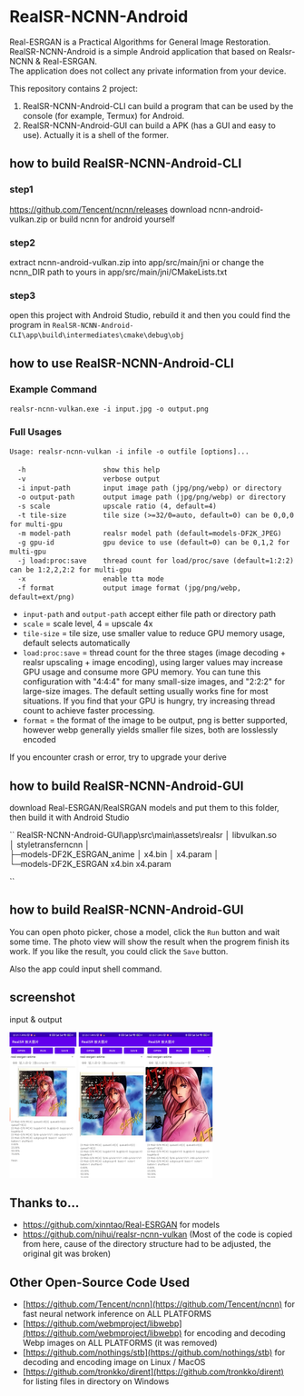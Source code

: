 # RealSR-NCNN-Android

Real-ESRGAN is a Practical Algorithms for General Image Restoration.  
RealSR-NCNN-Android is a simple Android application that based on Realsr-NCNN & Real-ESRGAN.  
The application does not collect any private information from your device.  

This repository contains 2 project:  
1. RealSR-NCNN-Android-CLI can build a program that can be used by the console (for example, Termux) for Android.
2. RealSR-NCNN-Android-GUI can build a APK (has a GUI and easy to use). Actually it is a shell of the former. 

## how to build RealSR-NCNN-Android-CLI
### step1
https://github.com/Tencent/ncnn/releases
download ncnn-android-vulkan.zip or build ncnn for android yourself

### step2
extract ncnn-android-vulkan.zip into app/src/main/jni or change the ncnn_DIR path to yours in app/src/main/jni/CMakeLists.txt

### step3
open this project with Android Studio, rebuild it and then you could find the program in `RealSR-NCNN-Android-CLI\app\build\intermediates\cmake\debug\obj`


## how to use RealSR-NCNN-Android-CLI
### Example Command

```shell
realsr-ncnn-vulkan.exe -i input.jpg -o output.png
```

### Full Usages
```console
Usage: realsr-ncnn-vulkan -i infile -o outfile [options]...

  -h                   show this help
  -v                   verbose output
  -i input-path        input image path (jpg/png/webp) or directory
  -o output-path       output image path (jpg/png/webp) or directory
  -s scale             upscale ratio (4, default=4)
  -t tile-size         tile size (>=32/0=auto, default=0) can be 0,0,0 for multi-gpu
  -m model-path        realsr model path (default=models-DF2K_JPEG)
  -g gpu-id            gpu device to use (default=0) can be 0,1,2 for multi-gpu
  -j load:proc:save    thread count for load/proc/save (default=1:2:2) can be 1:2,2,2:2 for multi-gpu
  -x                   enable tta mode
  -f format            output image format (jpg/png/webp, default=ext/png)
```

- `input-path` and `output-path` accept either file path or directory path
- `scale` = scale level, 4 = upscale 4x
- `tile-size` = tile size, use smaller value to reduce GPU memory usage, default selects automatically
- `load:proc:save` = thread count for the three stages (image decoding + realsr upscaling + image encoding), using larger values may increase GPU usage and consume more GPU memory. You can tune this configuration with "4:4:4" for many small-size images, and "2:2:2" for large-size images. The default setting usually works fine for most situations. If you find that your GPU is hungry, try increasing thread count to achieve faster processing.
- `format` = the format of the image to be output, png is better supported, however webp generally yields smaller file sizes, both are losslessly encoded

If you encounter crash or error, try to upgrade your derive

## how to build RealSR-NCNN-Android-GUI
download Real-ESRGAN/RealSRGAN models and put them to this folder, then build it with Android Studio

``
RealSR-NCNN-Android-GUI\app\src\main\assets\realsr
│  libvulkan.so    
│  styletransferncnn
│  
├─models-DF2K_ESRGAN_anime
│      x4.bin
│      x4.param
│      
└─models-DF2K_ESRGAN
        x4.bin
        x4.param
		
``		


## how to build RealSR-NCNN-Android-GUI
You can open photo picker, chose a model, click the `Run` button and wait some time. The photo view will show the result when the progrem finish its work. If you like the result, you could click the `Save` button.  

Also the app could input shell command.

## screenshot

input & output

<img src="Screenshot_1.jpg" style="zoom: 25%;" /> <img src="Screenshot_2.jpg" style="zoom: 25%;" /><img src="Screenshot_3.jpg" style="zoom: 25%;" />


## Thanks to...
- https://github.com/xinntao/Real-ESRGAN for models
- https://github.com/nihui/realsr-ncnn-vulkan (Most of the code is copied from here, cause of the directory structure had to be adjusted, the original git was broken) 

## Other Open-Source Code Used

-   [https://github.com/Tencent/ncnn](https://github.com/Tencent/ncnn)  for fast neural network inference on ALL PLATFORMS
-   [https://github.com/webmproject/libwebp](https://github.com/webmproject/libwebp)  for encoding and decoding Webp images on ALL PLATFORMS (it was removed)
-   [https://github.com/nothings/stb](https://github.com/nothings/stb)  for decoding and encoding image on Linux / MacOS
-   [https://github.com/tronkko/dirent](https://github.com/tronkko/dirent)  for listing files in directory on Windows
